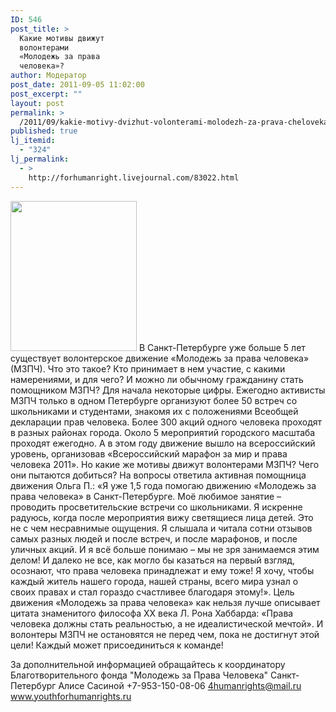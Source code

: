 ```yaml
---
ID: 546
post_title: >
  Какие мотивы движут
  волонтерами
  «Молодежь за права
  человека»?
author: Модератор
post_date: 2011-09-05 11:02:00
post_excerpt: ""
layout: post
permalink: >
  /2011/09/kakie-motivy-dvizhut-volonterami-molodezh-za-prava-cheloveka.html
published: true
lj_itemid:
  - "324"
lj_permalink:
  - >
    http://forhumanright.livejournal.com/83022.html
---
```

<a href="http://pics.livejournal.com/forhumanright/pic/00008r2h/"><img src="http://pics.livejournal.com/forhumanright/pic/00008r2h" width="202" height="240" border='0'/></a> В Санкт-Петербурге уже больше 5 лет существует волонтерское движение «Молодежь за права человека» (МЗПЧ). Что это такое? Кто принимает в нем участие, с какими намерениями, и для чего? И можно ли обычному гражданину стать помощником МЗПЧ?
Для начала некоторые цифры. Ежегодно активисты МЗПЧ только в одном Петербурге организуют более 50 встреч со школьниками и студентами, знакомя их с положениями Всеобщей декларации прав человека. Более 300 акций одного человека проходят в разных районах города. Около 5 мероприятий городского масштаба проходят ежегодно. А в этом году движение вышло на всероссийский уровень, организовав «Всероссийский марафон за мир и права человека 2011». Но какие же мотивы движут волонтерами МЗПЧ? Чего они пытаются добиться? На вопросы ответила активная помощница движения Ольга П.: «Я уже 1,5 года помогаю движению «Молодежь за права человека» в Санкт-Петербурге. Моё любимое занятие – проводить просветительские встречи со школьниками. Я искренне радуюсь, когда после мероприятия вижу светящиеся лица детей. Это не с чем несравнимые ощущения. Я слышала и читала сотни отзывов самых разных людей и после встреч, и после марафонов, и после уличных акций. И я всё больше понимаю – мы не зря занимаемся этим делом! И далеко не все, как могло бы казаться на первый взгляд, осознают, что права человека принадлежат и ему тоже! Я хочу, чтобы каждый житель нашего города, нашей страны, всего мира узнал о своих правах и стал гораздо счастливее благодаря этому!».
Цель движения «Молодежь за права человека» как нельзя лучше описывает цитата знаменитого философа ХХ века Л. Рона Хаббарда: «Права человека должны стать реальностью, а не идеалистической мечтой». И волонтеры МЗПЧ не остановятся не перед чем, пока не достигнут этой цели! Каждый может присоединиться к команде!

За дополнительной информацией обращайтесь к координатору 
Благотворительного фонда "Молодежь за Права Человека" Санкт-Петербург 
Алисе Сасиной
+7-953-150-08-06 
4humanrights@mail.ru 
www.youthforhumanrights.ru